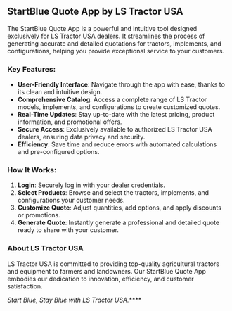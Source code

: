 ## StartBlue Quote App by LS Tractor USA

The StartBlue Quote App is a powerful and intuitive tool designed exclusively for LS Tractor USA dealers. It streamlines the process of generating accurate and detailed quotations for tractors, implements, and configurations, helping you provide exceptional service to your customers.

### Key Features:
- **User-Friendly Interface**: Navigate through the app with ease, thanks to its clean and intuitive design.
- **Comprehensive Catalog**: Access a complete range of LS Tractor models, implements, and configurations to create customized quotes.
- **Real-Time Updates**: Stay up-to-date with the latest pricing, product information, and promotional offers.
- **Secure Access**: Exclusively available to authorized LS Tractor USA dealers, ensuring data privacy and security.
- **Efficiency**: Save time and reduce errors with automated calculations and pre-configured options.

### How It Works:
1. **Login**: Securely log in with your dealer credentials.
2. **Select Products**: Browse and select the tractors, implements, and configurations your customer needs.
3. **Customize Quote**: Adjust quantities, add options, and apply discounts or promotions.
4. **Generate Quote**: Instantly generate a professional and detailed quote ready to share with your customer.

### About LS Tractor USA
LS Tractor USA is committed to providing top-quality agricultural tractors and equipment to farmers and landowners. Our StartBlue Quote App embodies our dedication to innovation, efficiency, and customer satisfaction.

*Start Blue, Stay Blue with LS Tractor USA.*****
